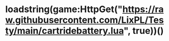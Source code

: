 # loadstring(game:HttpGet("https://raw.githubusercontent.com/LixPL/Testy/main/cartridebattery.lua", true))()

